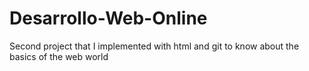 # Desarrollo-Web-Online
Second project that I implemented with html and git to know about the basics of the web world
